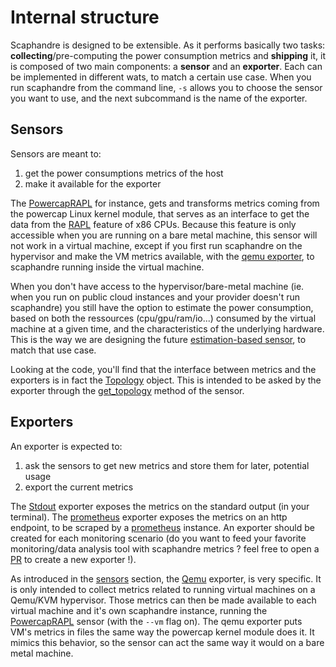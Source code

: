 # Internal structure

Scaphandre is designed to be extensible. As it performs basically two tasks: **collecting**/pre-computing the power consumption metrics and **shipping** it, it is composed of two main components: a **sensor** and an **exporter**. Each can be implemented in different wats, to match a certain use case. When you run scaphandre from the command line, `-s` allows you to choose the sensor you want to use, and the next subcommand is the name of the exporter.

## Sensors

Sensors are meant to:

1. get the power consumptions metrics of the host
2. make it available for the exporter

The [PowercapRAPL](../references/sensors-powercap_rapl.md) for instance, gets and transforms metrics coming from the powercap Linux kernel module, that serves as an interface to get the data from the [RAPL](https://01.org/blogs/2014/running-average-power-limit-%E2%80%93-rapl) feature of x86 CPUs. Because this feature is only accessible when you are running on a bare metal machine, this sensor will not work in a virtual machine, except if you first run scaphandre on the hypervisor and make the VM metrics available, with the [qemu exporter](../references/exporter-qemu.md), to scaphandre running inside the virtual machine.

When you don't have access to the hypervisor/bare-metal machine (ie. when you run on public cloud instances and your provider doesn't run scaphandre) you still have the option to estimate the power consumption, based on both the ressources (cpu/gpu/ram/io...) consumed by the virtual machine at a given time, and the characteristics of the underlying hardware. This is the way we are designing the future [estimation-based sensor](https://github.com/hubblo-org/scaphandre/issues/25), to match that use case.

Looking at the code, you'll find that the interface between metrics and the exporters is in fact the [Topology](https://docs.rs/scaphandre/0.1.1/scaphandre/sensors/struct.Topology.html) object. This is intended to be asked by the exporter through the [get_topology](https://docs.rs/scaphandre/0.1.1/scaphandre/sensors/trait.Sensor.html#tymethod.get_topology) method of the sensor.

## Exporters

An exporter is expected to:

1. ask the sensors to get new metrics and store them for later, potential usage
2. export the current metrics 

The [Stdout](../references/exporter-stdout.md) exporter exposes the metrics on the standard output (in your terminal). The [prometheus](../references/exporter-prometheus.md) exporter exposes the metrics on an http endpoint, to be scraped by a [prometheus](https://prometheus.io) instance. An exporter should be created for each monitoring scenario (do you want to feed your favorite monitoring/data analysis tool with scaphandre metrics ? feel free to open a [PR](https://github.com/hubblo-org/scaphandre/pulls) to create a new exporter !).

As introduced in the [sensors](#sensors) section, the [Qemu](../references/exporter-qemu.md) exporter, is very specific. It is only intended to collect metrics related to running virtual machines on a Qemu/KVM hypervisor. Those metrics can then be made available to each virtual machine and it's own scaphandre instance, running the [PowercapRAPL](../references/sensor-powercap_rapl.md) sensor (with the `--vm` flag on). The qemu exporter puts VM's metrics in files the same way the powercap kernel module does it. It mimics this behavior, so the sensor can act the same way it would on a bare metal machine.